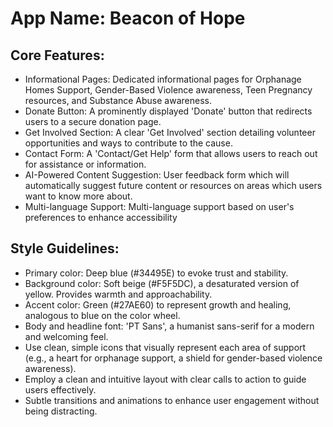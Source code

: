 # **App Name**: Beacon of Hope

## Core Features:

- Informational Pages: Dedicated informational pages for Orphanage Homes Support, Gender-Based Violence awareness, Teen Pregnancy resources, and Substance Abuse awareness.
- Donate Button: A prominently displayed 'Donate' button that redirects users to a secure donation page.
- Get Involved Section: A clear 'Get Involved' section detailing volunteer opportunities and ways to contribute to the cause.
- Contact Form: A 'Contact/Get Help' form that allows users to reach out for assistance or information.
- AI-Powered Content Suggestion: User feedback form which will automatically suggest future content or resources on areas which users want to know more about.
- Multi-language Support: Multi-language support based on user's preferences to enhance accessibility

## Style Guidelines:

- Primary color: Deep blue (#34495E) to evoke trust and stability.
- Background color: Soft beige (#F5F5DC), a desaturated version of yellow. Provides warmth and approachability.
- Accent color: Green (#27AE60) to represent growth and healing, analogous to blue on the color wheel.
- Body and headline font: 'PT Sans', a humanist sans-serif for a modern and welcoming feel.
- Use clean, simple icons that visually represent each area of support (e.g., a heart for orphanage support, a shield for gender-based violence awareness).
- Employ a clean and intuitive layout with clear calls to action to guide users effectively.
- Subtle transitions and animations to enhance user engagement without being distracting.